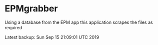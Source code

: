 # EPMgrabber
Using a database from the EPM app this application scrapes the files as required


Latest backup: Sun Sep 15 21:09:01 UTC 2019
